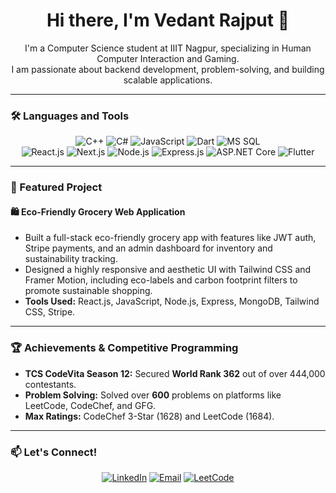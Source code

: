 <h1 align="center">Hi there, I'm Vedant Rajput 👋</h1>

<p align="center">
  I'm a Computer Science student at IIIT Nagpur, specializing in Human Computer Interaction and Gaming. 
  <br />
  I am passionate about backend development, problem-solving, and building scalable applications.
</p>

---

### 🛠️ Languages and Tools

<p align="center">
  <img src="https://img.shields.io/badge/C%2B%2B-00599C?style=for-the-badge&logo=c%2B%2B&logoColor=white" alt="C++"/>
  <img src="https://img.shields.io/badge/C%23-239120?style=for-the-badge&logo=c-sharp&logoColor=white" alt="C#"/>
  <img src="https://img.shields.io/badge/JavaScript-F7DF1E?style=for-the-badge&logo=javascript&logoColor=black" alt="JavaScript"/>
  <img src="https://img.shields.io/badge/Dart-0175C2?style=for-the-badge&logo=dart&logoColor=white" alt="Dart"/>
  <img src="https://img.shields.io/badge/Microsoft_SQL_Server-CC2927?style=for-the-badge&logo=microsoft-sql-server&logoColor=white" alt="MS SQL"/>
  <br />
  <img src="https://img.shields.io/badge/React-20232A?style=for-the-badge&logo=react&logoColor=61DAFB" alt="React.js"/>
  <img src="https://img.shields.io/badge/Next.js-000000?style=for-the-badge&logo=nextdotjs&logoColor=white" alt="Next.js"/>
  <img src="https://img.shields.io/badge/Node.js-339933?style=for-the-badge&logo=nodedotjs&logoColor=white" alt="Node.js"/>
  <img src="https://img.shields.io/badge/Express.js-000000?style=for-the-badge&logo=express&logoColor=white" alt="Express.js"/>
  <img src="https://img.shields.io/badge/ASP.NET_Core-512BD4?style=for-the-badge&logo=dotnet&logoColor=white" alt="ASP.NET Core"/>
  <img src="https://img.shields.io/badge/Flutter-02569B?style=for-the-badge&logo=flutter&logoColor=white" alt="Flutter"/>
</p>

---

### 🚀 Featured Project

#### 🛍️ Eco-Friendly Grocery Web Application
- Built a full-stack eco-friendly grocery app with features like JWT auth, Stripe payments, and an admin dashboard for inventory and sustainability tracking.
- Designed a highly responsive and aesthetic UI with Tailwind CSS and Framer Motion, including eco-labels and carbon footprint filters to promote sustainable shopping.
- **Tools Used:** React.js, JavaScript, Node.js, Express, MongoDB, Tailwind CSS, Stripe.

---

### 🏆 Achievements & Competitive Programming

- **TCS CodeVita Season 12:** Secured **World Rank 362** out of over 444,000 contestants.
- **Problem Solving:** Solved over **600** problems on platforms like LeetCode, CodeChef, and GFG.
- **Max Ratings:** CodeChef 3-Star (1628) and LeetCode (1684).

---


### 📫 Let's Connect!

<p align="center">
  <a href="https://www.linkedin.com/in/vedantrajput22" target="_blank"><img alt="LinkedIn" src="https://img.shields.io/badge/LinkedIn-0077B5?style=for-the-badge&logo=linkedin&logoColor=white"></a>
  <a href="mailto:vedantrajput22@gmail.com" target="_blank"><img alt="Email" src="https://img.shields.io/badge/Email-D14836?style=for-the-badge&logo=gmail&logoColor=white"></a>
  <a href="https://leetcode.com/vedantxxii" target="_blank"><img alt="LeetCode" src="https://img.shields.io/badge/LeetCode-FFA116?style=for-the-badge&logo=leetcode&logoColor=black"></a>
</p>
